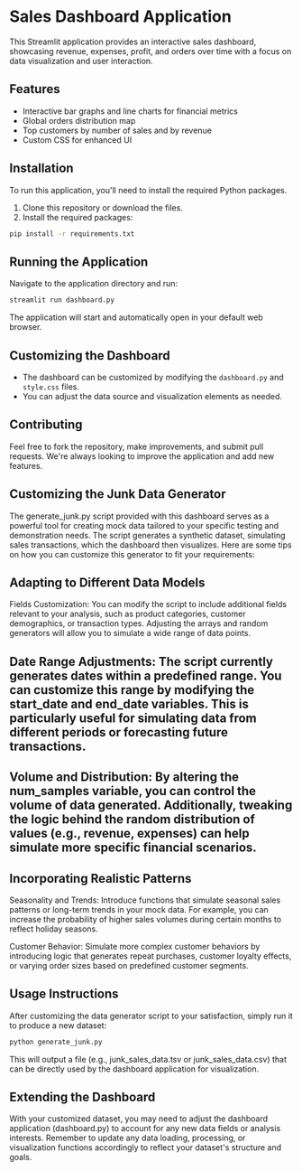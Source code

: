 # Sales Dashboard Application

This Streamlit application provides an interactive sales dashboard, showcasing revenue, expenses, profit, and orders over time with a focus on data visualization and user interaction.

## Features

- Interactive bar graphs and line charts for financial metrics
- Global orders distribution map
- Top customers by number of sales and by revenue
- Custom CSS for enhanced UI

## Installation

To run this application, you'll need to install the required Python packages.

1. Clone this repository or download the files.
2. Install the required packages:

```bash
pip install -r requirements.txt
```

## Running the Application

Navigate to the application directory and run:

```bash
streamlit run dashboard.py
```

The application will start and automatically open in your default web browser.

## Customizing the Dashboard

- The dashboard can be customized by modifying the `dashboard.py` and `style.css` files.
- You can adjust the data source and visualization elements as needed.

## Contributing

Feel free to fork the repository, make improvements, and submit pull requests. We're always looking to improve the application and add new features.


## Customizing the Junk Data Generator
The generate_junk.py script provided with this dashboard serves as a powerful tool for creating mock data tailored to your specific testing and demonstration needs. The script generates a synthetic dataset, simulating sales transactions, which the dashboard then visualizes. Here are some tips on how you can customize this generator to fit your requirements:

## Adapting to Different Data Models
Fields Customization: You can modify the script to include additional fields relevant to your analysis, such as product categories, customer demographics, or transaction types. Adjusting the arrays and random generators will allow you to simulate a wide range of data points.

## Date Range Adjustments: The script currently generates dates within a predefined range. You can customize this range by modifying the start_date and end_date variables. This is particularly useful for simulating data from different periods or forecasting future transactions.

## Volume and Distribution: By altering the num_samples variable, you can control the volume of data generated. Additionally, tweaking the logic behind the random distribution of values (e.g., revenue, expenses) can help simulate more specific financial scenarios.

## Incorporating Realistic Patterns
Seasonality and Trends: Introduce functions that simulate seasonal sales patterns or long-term trends in your mock data. For example, you can increase the probability of higher sales volumes during certain months to reflect holiday seasons.

Customer Behavior: Simulate more complex customer behaviors by introducing logic that generates repeat purchases, customer loyalty effects, or varying order sizes based on predefined customer segments.

## Usage Instructions
After customizing the data generator script to your satisfaction, simply run it to produce a new dataset:

```bash
python generate_junk.py
```

This will output a file (e.g., junk_sales_data.tsv or junk_sales_data.csv) that can be directly used by the dashboard application for visualization.

## Extending the Dashboard
With your customized dataset, you may need to adjust the dashboard application (dashboard.py) to account for any new data fields or analysis interests. Remember to update any data loading, processing, or visualization functions accordingly to reflect your dataset's structure and goals.

